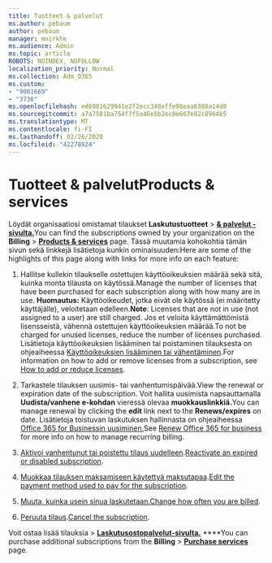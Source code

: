 ```yaml
---
title: Tuotteet & palvelut
ms.author: pebaum
author: pebaum
manager: mnirkhe
ms.audience: Admin
ms.topic: article
ROBOTS: NOINDEX, NOFOLLOW
localization_priority: Normal
ms.collection: Adm_O365
ms.custom:
- "9001669"
- "3736"
ms.openlocfilehash: ed6981629941e2f2ecc348effe98eaa6388a14d8
ms.sourcegitcommit: a7a7581ba754f7f5a46e5b2ec0e667e82c8964b5
ms.translationtype: MT
ms.contentlocale: fi-FI
ms.lasthandoff: 02/26/2020
ms.locfileid: "42278924"
---
```

# <a name="products--services"></a><span data-ttu-id="495d7-102">Tuotteet & palvelut</span><span class="sxs-lookup"><span data-stu-id="495d7-102">Products & services</span></span>

<span data-ttu-id="495d7-103">Löydät organisaatiosi omistamat tilaukset **Laskutustuotteet** > [**& palvelut -sivulta.**](https://go.microsoft.com/fwlink/p/?linkid=842054)</span><span class="sxs-lookup"><span data-stu-id="495d7-103">You can find the subscriptions owned by your organization on the **Billing** > [**Products & services**](https://go.microsoft.com/fwlink/p/?linkid=842054) page.</span></span> <span data-ttu-id="495d7-104">Tässä muutamia kohokohtia tämän sivun sekä linkkejä lisätietoja kunkin ominaisuuden:</span><span class="sxs-lookup"><span data-stu-id="495d7-104">Here are some of the highlights of this page along with links for more info on each feature:</span></span>

1. <span data-ttu-id="495d7-105">Hallitse kullekin tilaukselle ostettujen käyttöoikeuksien määrää sekä sitä, kuinka monta tilausta on käytössä.</span><span class="sxs-lookup"><span data-stu-id="495d7-105">Manage the number of licenses that have been purchased for each subscription along with how many are in use.</span></span>  <span data-ttu-id="495d7-106">**Huomautus:** Käyttöoikeudet, jotka eivät ole käytössä (ei määritetty käyttäjälle), veloitetaan edelleen.</span><span class="sxs-lookup"><span data-stu-id="495d7-106">**Note**: Licenses that are not in use (not assigned to a user) are still charged.</span></span>  <span data-ttu-id="495d7-107">Jos et veloita käyttämättömistä lisensseistä, vähennä ostettujen käyttöoikeuksien määrää.</span><span class="sxs-lookup"><span data-stu-id="495d7-107">To not be charged for unused licenses, reduce the number of licenses purchased.</span></span> <span data-ttu-id="495d7-108">Lisätietoja käyttöoikeuksien lisääminen tai poistaminen tilauksesta on ohjeaiheessa [Käyttöoikeuksien lisääminen tai vähentäminen](https://docs.microsoft.com/alchemyinsights/how-to-add-or-reduce-licenses).</span><span class="sxs-lookup"><span data-stu-id="495d7-108">For information on how to add or remove licenses from a subscription, see [How to add or reduce licenses](https://docs.microsoft.com/alchemyinsights/how-to-add-or-reduce-licenses).</span></span>

2. <span data-ttu-id="495d7-109">Tarkastele tilauksen uusimis- tai vanhentumispäivää.</span><span class="sxs-lookup"><span data-stu-id="495d7-109">View the renewal or expiration date of the subscription.</span></span>  <span data-ttu-id="495d7-110">Voit hallita uusimista napsauttamalla **Uudista/vanhene e-kohdan** vieressä olevaa **muokkauslinkkiä.**</span><span class="sxs-lookup"><span data-stu-id="495d7-110">You can manage renewal by clicking the **edit** link next to the **Renews/expires** on date.</span></span>  <span data-ttu-id="495d7-111">Lisätietoja toistuvan laskutuksen hallinnasta on ohjeaiheessa [Office 365 for Businessin uusiminen.](https://go.microsoft.com/fwlink/?linkid=2119216)</span><span class="sxs-lookup"><span data-stu-id="495d7-111">See [Renew Office 365 for business](https://go.microsoft.com/fwlink/?linkid=2119216) for more info on how to manage recurring billing.</span></span>

3. <span data-ttu-id="495d7-112">[Aktivoi vanhentunut tai poistettu tilaus uudelleen](https://go.microsoft.com/fwlink/?linkid=2117519).</span><span class="sxs-lookup"><span data-stu-id="495d7-112">[Reactivate an expired or disabled subscription](https://go.microsoft.com/fwlink/?linkid=2117519).</span></span>

4. <span data-ttu-id="495d7-113">[Muokkaa tilauksen maksamiseen käytettyä maksutapaa](https://go.microsoft.com/fwlink/?linkid=2117167).</span><span class="sxs-lookup"><span data-stu-id="495d7-113">[Edit the payment method used to pay for the subscription](https://go.microsoft.com/fwlink/?linkid=2117167).</span></span>

5. <span data-ttu-id="495d7-114">[Muuta, kuinka usein sinua laskutetaan.](https://go.microsoft.com/fwlink/?linkid=2119112)</span><span class="sxs-lookup"><span data-stu-id="495d7-114">[Change how often you are billed](https://go.microsoft.com/fwlink/?linkid=2119112).</span></span>

6. <span data-ttu-id="495d7-115">[Peruuta tilaus](https://go.microsoft.com/fwlink/?linkid=2119113).</span><span class="sxs-lookup"><span data-stu-id="495d7-115">[Cancel the subscription](https://go.microsoft.com/fwlink/?linkid=2119113).</span></span>

<span data-ttu-id="495d7-116">Voit ostaa lisää tilauksia > [**Laskutusostopalvelut-sivulta.**](https://go.microsoft.com/fwlink/p/?linkid=868433) \*\*\*\*</span><span class="sxs-lookup"><span data-stu-id="495d7-116">You can purchase additional subscriptions from the **Billing** > [**Purchase services**](https://go.microsoft.com/fwlink/p/?linkid=868433) page.</span></span>
